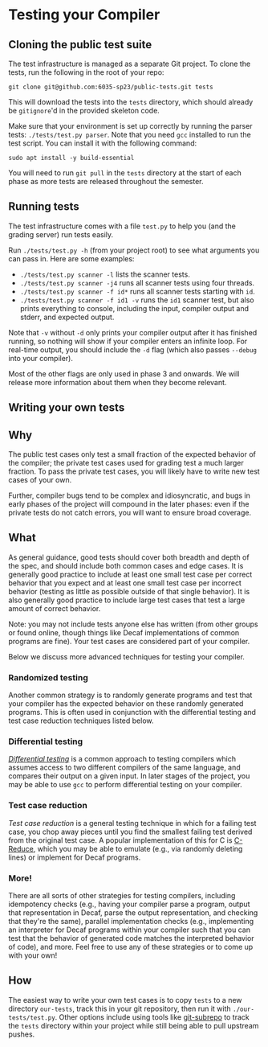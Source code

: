 # Testing your Compiler


## Cloning the public test suite

The test infrastructure is managed as a separate Git project. To clone the tests, run the following in the root of your repo:

```
git clone git@github.com:6035-sp23/public-tests.git tests
```

This will download the tests into the `tests` directory, which should already be `gitignore`'d  in the provided skeleton code.

Make sure that your environment is set up correctly by running the parser tests: `./tests/test.py parser`. Note that you need `gcc` installed to run the test script. You can install it with the following command:

```
sudo apt install -y build-essential
```

You will need to run `git pull` in the `tests` directory at the start of each phase as more tests are released throughout the semester.

## Running tests

The test infrastructure comes with a file `test.py` to help you (and the grading server) run tests easily.

Run `./tests/test.py -h` (from your project root) to see what arguments you can pass in. Here are some examples:

- `./tests/test.py scanner -l` lists the scanner tests.
- `./tests/test.py scanner -j4` runs all scanner tests using four threads.
- `./tests/test.py scanner -f id*` runs all scanner tests starting with `id`.
- `./tests/test.py scanner -f id1 -v` runs the `id1` scanner test, but also prints everything to console, including the input, compiler output and stderr, and expected output.

Note that `-v` without `-d` only prints your compiler output after it has finished running, so nothing will show if your compiler enters an infinite loop. For real-time output, you should include the `-d` flag (which also passes `--debug` into your compiler).

Most of the other flags are only used in phase 3 and onwards. We will release more information about them when they become relevant.

## Writing your own tests

## Why

The public test cases only test a small fraction of the expected behavior of the compiler; the private test cases used for grading test a much larger fraction. To pass the private test cases, you will likely have to write new test cases of your own.

Further, compiler bugs tend to be complex and idiosyncratic, and bugs in early phases of the project will compound in the later phases: even if the private tests do not catch errors, you will want to ensure broad coverage.

## What

As general guidance, good tests should cover both breadth and depth of the spec, and should include both common cases and edge cases. It is generally good practice to include at least one small test case per correct behavior that you expect and at least one small test case per incorrect behavior (testing as little as possible outside of that single behavior). It is also generally good practice to include large test cases that test a large amount of correct behavior.

Note: you may not include tests anyone else has written (from other groups or found online, though things like Decaf implementations of common programs are fine). Your test cases are considered part of your compiler.

 Below we discuss more advanced techniques for testing your compiler.

### Randomized testing

Another common strategy is to randomly generate programs and test that your compiler has the expected behavior on these randomly generated programs. This is often used in conjunction with the differential testing and test case reduction techniques listed below.

### Differential testing

[*Differential testing*](https://en.wikipedia.org/wiki/Differential_testing) is a common approach to testing compilers which assumes access to two different compilers of the same language, and compares their output on a given input. In later stages of the project, you may be able to use `gcc` to perform differential testing on your compiler.

### Test case reduction

*Test case reduction* is a general testing technique in which for a failing test case, you chop away pieces until you find the smallest failing test derived from the original test case. A popular implementation of this for C is [C-Reduce](https://embed.cs.utah.edu/creduce/), which you may be able to emulate (e.g., via randomly deleting lines) or implement for Decaf programs.

### More!

There are all sorts of other strategies for testing compilers, including idempotency checks (e.g., having your compiler parse a program, output that representation in Decaf, parse the output representation, and checking that they're the same), parallel implementation checks (e.g., implementing an interpreter for Decaf programs within your compiler such that you can test that the behavior of generated code matches the interpreted behavior of code), and more. Feel free to use any of these strategies or to come up with your own!

## How

The easiest way to write your own test cases is to copy `tests` to a new directory `our-tests`, track this in your git repository, then run it with `./our-tests/test.py`. Other options include using tools like [git-subrepo](https://github.com/ingydotnet/git-subrepo) to track the `tests` directory within your project while still being able to pull upstream pushes.
